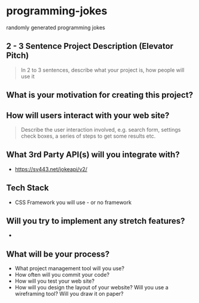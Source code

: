 # programming-jokes
randomly generated programming jokes 

## 2 - 3 Sentence Project Description (Elevator Pitch)

> In 2 to 3 sentences, describe what your project is, how people will use it

## What is your motivation for creating this project?

> 

## How will users interact with your web site?

> Describe the user interaction involved, e.g. search form, settings check boxes, a series of steps to get some results etc.

## What 3rd Party API(s) will you integrate with?

* https://sv443.net/jokeapi/v2/

## Tech Stack

* CSS Framework you will use - or no framework


## Will you try to implement any stretch features?

* 

## What will be your process?

* What project management tool will you use?
* How often will you commit your code?
* How will you test your web site?
* How will you design the layout of your website? Will you use a wireframing tool? Will you draw it on paper?